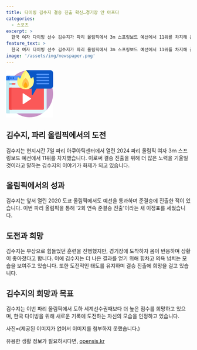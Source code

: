 ```yaml
---
title: 다이빙 김수지 결승 진출 확신…경기장 안 아프다
categories:
  - 스포츠
excerpt: >
  한국 여자 다이빙 선수 김수지가 파리 올림픽에서 3m 스프링보드 예선에서 11위를 차지해 준결승에 진출했다. 이번 대회에서 무대에 설 고대하는 김수지는 이전 훈련 중 부상으로 힘이 든 상태에서 투쟁하고 있으며, 도쿄 올림픽에서의 경험을 토대로 결승 진출을 향한 강한 의지를 드러냈다. 파리 올림픽은 김수지에게 새로운 도전이자 가능성을 제공하고 있으며, 대한민국 다이빙을 대표하는 선수로서의 자부심을 느끼고 있다. 
feature_text: >
  한국 여자 다이빙 선수 김수지가 파리 올림픽에서 3m 스프링보드 예선에서 11위를 차지해 준결승에 진출했다. 이번 대회에서 무대에 설 고대하는 김수지는 이전 훈련 중 부상으로 힘이 든 상태에서 투쟁하고 있으며, 도쿄 올림픽에서의 경험을 토대로 결승 진출을 향한 강한 의지를 드러냈다. 파리 올림픽은 김수지에게 새로운 도전이자 가능성을 제공하고 있으며, 대한민국 다이빙을 대표하는 선수로서의 자부심을 느끼고 있다. 
image: '/assets/img/newspaper.png'
---
```


<p><img src="/assets/img/news.png" alt="rentncar 속보" /></p>

<h2>김수지, 파리 올림픽에서의 도전</h2>

<p>김수지는 현지시간 7일 파리 아쿠아틱센터에서 열린 2024 파리 올림픽 여자 3ｍ 스프링보드 예선에서 11위를 차지했습니다. 이로써 결승 진출을 위해 더 많은 노력을 기울일 것이라고 말하는 김수지의 이야기가 화제가 되고 있습니다. </p>

<h2>올림픽에서의 성과</h2>

<p>김수지는 앞서 열린 2020 도쿄 올림픽에서도 예선을 통과하며 준결승에 진출한 적이 있습니다. 이번 파리 올림픽을 통해 '2회 연속 준결승 진출'이라는 새 이정표를 세웠습니다. </p>

<h2>도전과 희망</h2>

<p>김수지는 부상으로 힘들었던 훈련을 진행했지만, 경기장에 도착하자 몸이 반응하며 상황이 좋아졌다고 합니다. 이에 김수지는 더 나은 결과를 얻기 위해 힘차고 의욕 넘치는 모습을 보여주고 있습니다. 또한 도전적인 태도를 유지하며 결승 진출에 희망을 걸고 있습니다. </p>

<h2>김수지의 희망과 목표</h2>

<p>김수지는 이번 파리 올림픽에서 도하 세계선수권때보다 더 높은 점수를 희망하고 있으며, 한국 다이빙을 위해 새로운 기록에 도전하는 자신의 모습을 인정하고 있습니다.</p>

<p>사진=(제공된 이미지가 없어서 이미지를 첨부하지 못했습니다.)</p>
유용한 생활 정보가 필요하시다면, <a href="https://opensis.kr" rel="dofollow">opensis.kr</a>


